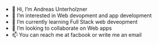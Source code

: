 - 👋 Hi, I’m Andreas Unterholzner
- 👀 I’m interested in Web devopment and app development
- 🌱 I’m currently learning Full Stack web deveopment  
- 💞️ I’m looking to collaborate on Web apps 
- 📫 You can reach me at facbook or write me an email 

<!---
andiDev96/andiDev96 is a ✨ special ✨ repository because its `README.md` (this file) appears on your GitHub profile.
You can click the Preview link to take a look at your changes.
--->
